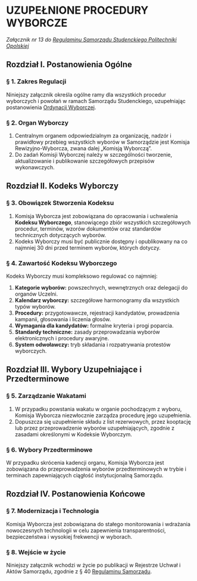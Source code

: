 ﻿# UZUPEŁNIONE PROCEDURY WYBORCZE

*Załącznik nr 13 do [Regulaminu Samorządu Studenckiego Politechniki Opolskiej](01-regulamin-sspo.md)*

## Rozdział I. Postanowienia Ogólne

### § 1. Zakres Regulacji
Niniejszy załącznik określa ogólne ramy dla wszystkich procedur wyborczych i powołań w ramach Samorządu Studenckiego, uzupełniając postanowienia [Ordynacji Wyborczej](02-ordynacja-wyborcza.md).

### § 2. Organ Wyborczy
1. Centralnym organem odpowiedzialnym za organizację, nadzór i prawidłowy przebieg wszystkich wyborów w Samorządzie jest Komisja Rewizyjno-Wyborcza, zwana dalej „Komisją Wyborczą”.
2. Do zadań Komisji Wyborczej należy w szczególności tworzenie, aktualizowanie i publikowanie szczegółowych przepisów wykonawczych.

## Rozdział II. Kodeks Wyborczy

### § 3. Obowiązek Stworzenia Kodeksu
1. Komisja Wyborcza jest zobowiązana do opracowania i uchwalenia **Kodeksu Wyborczego**, stanowiącego zbiór wszystkich szczegółowych procedur, terminów, wzorów dokumentów oraz standardów technicznych dotyczących wyborów.
2. Kodeks Wyborczy musi być publicznie dostępny i opublikowany na co najmniej 30 dni przed terminem wyborów, których dotyczy.

### § 4. Zawartość Kodeksu Wyborczego
Kodeks Wyborczy musi kompleksowo regulować co najmniej:
1.  **Kategorie wyborów:** powszechnych, wewnętrznych oraz delegacji do organów Uczelni.
2.  **Kalendarz wyborczy:** szczegółowe harmonogramy dla wszystkich typów wyborów.
3.  **Procedury:** przygotowawcze, rejestracji kandydatów, prowadzenia kampanii, głosowania i liczenia głosów.
4.  **Wymagania dla kandydatów:** formalne kryteria i progi poparcia.
5.  **Standardy techniczne:** zasady przeprowadzania wyborów elektronicznych i procedury awaryjne.
6.  **System odwoławczy:** tryb składania i rozpatrywania protestów wyborczych.

## Rozdział III. Wybory Uzupełniające i Przedterminowe

### § 5. Zarządzanie Wakatami
1. W przypadku powstania wakatu w organie pochodzącym z wyboru, Komisja Wyborcza niezwłocznie zarządza procedurę jego uzupełnienia.
2. Dopuszcza się uzupełnienie składu z list rezerwowych, przez kooptację lub przez przeprowadzenie wyborów uzupełniających, zgodnie z zasadami określonymi w Kodeksie Wyborczym.

### § 6. Wybory Przedterminowe
W przypadku skrócenia kadencji organu, Komisja Wyborcza jest zobowiązana do przeprowadzenia wyborów przedterminowych w trybie i terminach zapewniających ciągłość instytucjonalną Samorządu.

## Rozdział IV. Postanowienia Końcowe

### § 7. Modernizacja i Technologia
Komisja Wyborcza jest zobowiązana do stałego monitorowania i wdrażania nowoczesnych technologii w celu zapewnienia transparentności, bezpieczeństwa i wysokiej frekwencji w wyborach.

### § 8. Wejście w życie
Niniejszy załącznik wchodzi w życie po publikacji w Rejestrze Uchwał i Aktów Samorządu, zgodnie z § 40 [Regulaminu Samorządu](01-regulamin-sspo.md).



